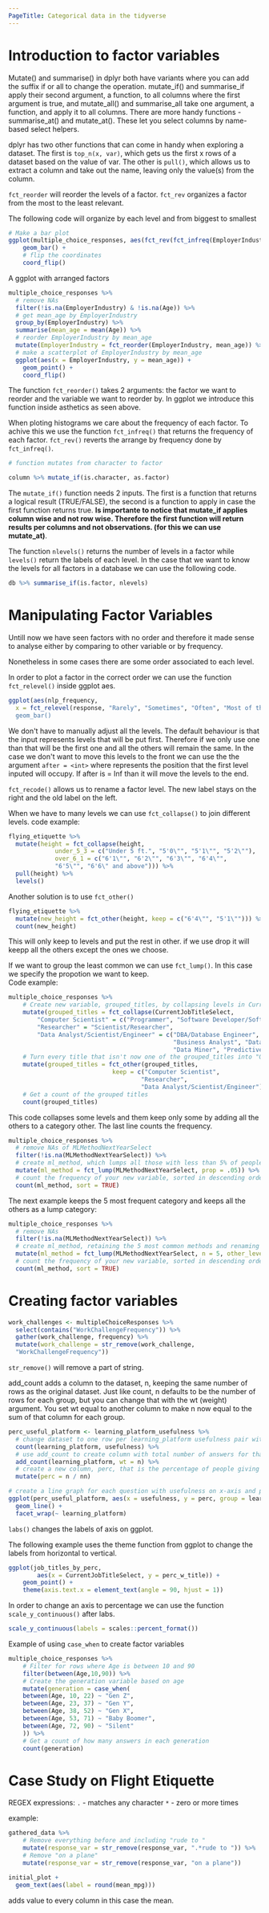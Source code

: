 ```yaml
---
PageTitle: Categorical data in the tidyverse
---
```

# Introduction to factor variables
Mutate() and summarise() in dplyr both have variants where you can add the suffix if or all to change the operation. mutate_if() and summarise_if apply their second argument, a function, to all columns where the first argument is true, and mutate_all() and summarise_all take one argument, a function, and apply it to all columns. There are more handy functions - summarise_at() and mutate_at(). These let you select columns by name-based select helpers. 

dplyr has two other functions that can come in handy when exploring a dataset. The first is `top_n(x, var)`, which gets us the first x rows of a dataset based on the value of var. The other is `pull()`, which allows us to extract a column and take out the name, leaving only the value(s) from the column. 

`fct_reorder` will reorder the levels of a factor. `fct_rev` organizes a factor from the most to the least relevant.

The following code will organize by each level and from biggest to smallest
```r
# Make a bar plot
ggplot(multiple_choice_responses, aes(fct_rev(fct_infreq(EmployerIndustry)))) + 
    geom_bar() + 
    # flip the coordinates
    coord_flip()
```
A ggplot with arranged factors

```r
multiple_choice_responses %>%
  # remove NAs
  filter(!is.na(EmployerIndustry) & !is.na(Age)) %>%
  # get mean_age by EmployerIndustry
  group_by(EmployerIndustry) %>%
  summarise(mean_age = mean(Age)) %>%
  # reorder EmployerIndustry by mean_age 
  mutate(EmployerIndustry = fct_reorder(EmployerIndustry, mean_age)) %>%
  # make a scatterplot of EmployerIndustry by mean_age
  ggplot(aes(x = EmployerIndustry, y = mean_age)) + 
    geom_point() + 
    coord_flip()
```
The function `fct_reorder()` takes 2 arguments: the factor we want to reorder and the variable we want to reorder by. In ggplot we introduce this function inside asthetics as seen above.

When ploting histograms we care about the frequency of each factor. To achive this we use the function `fct_infreq()` that returns the frequency of each factor. `fct_rev()` reverts the arrange by frequency done by `fct_infreq()`. 

```r
# function mutates from character to factor

column %>% mutate_if(is.character, as.factor)

```
The `mutate_if()` function needs 2 inputs. The first is a function that returns a logical result (TRUE/FALSE),  the second is a function to apply in case the first function returns true. **Is importante to notice that mutate_if applies column wise and not row wise. Therefore the first function will return results per columns and not observations. (for this we can use mutate_at)**.

The function `nlevels()` returns the number of levels in a factor while `levels()` return the labels of each level. In the case that we want to know the levels for all factors in a database we can use the following code.

```r
db %>% summarise_if(is.factor, nlevels)
```
# Manipulating Factor Variables
Untill now we have seen factors with no order and therefore it made sense to analyse either by comparing to other variable or by frequency. 

Nonetheless in some cases there are some order associated to each level. 

In order to plot a factor in the correct order we can use the function `fct_relevel()` inside ggplot aes.

```r
ggplot(aes(nlp_frequency,
  x = fct_relevel(response, "Rarely", "Sometimes", "Often", "Most of the time))) +
  geom_bar() 
```
We don't have to manually adjust all the levels. The default behaviour is that the input represents levels that will be put first. Therefore if we only use one than that will be the first one and all the others will remain the same. In the case we don't want to move this levels to the front we can use the the argument `after = <int>` where <int> represents the position that the first level inputed will occupy. If after is = Inf than it will move the levels to the end.

`fct_recode()` allows us to rename a factor level. The new label stays on the right and the old label on the left.

When we have to many levels we can use `fct_collapse()` to join different levels. code example:

```r
flying_etiquette %>%
  mutate(height = fct_collapse(height, 
             under_5_3 = c("Under 5 ft.", "5'0\"", "5'1\"", "5'2\""),
             over_6_1 = c("6'1\"", "6'2\"", "6'3\"", "6'4\"", 
             "6'5\"", "6'6\" and above"))) %>%
  pull(height) %>%
  levels()
```
Another solution is to use `fct_other()` 

```r
flying_etiquette %>%
  mutate(new_height = fct_other(height, keep = c("6'4\"", "5'1\""))) %>%
  count(new_height)
```
This will only keep to levels and put the rest in other. if we use drop it will keepp all the others except the ones we choose. 

If we want to group the least common we can use `fct_lump()`. In this case we specify the propotion we want to keep.  
Code example:

```r
multiple_choice_responses %>%
    # Create new variable, grouped_titles, by collapsing levels in CurrentJobTitleSelect
    mutate(grouped_titles = fct_collapse(CurrentJobTitleSelect, 
        "Computer Scientist" = c("Programmer", "Software Developer/Software Engineer"), 
        "Researcher" = "Scientist/Researcher", 
        "Data Analyst/Scientist/Engineer" = c("DBA/Database Engineer", "Data Scientist", 
                                              "Business Analyst", "Data Analyst", 
                                              "Data Miner", "Predictive Modeler"))) %>%
    # Turn every title that isn't now one of the grouped_titles into "Other"
    mutate(grouped_titles = fct_other(grouped_titles, 
                             keep = c("Computer Scientist", 
                                     "Researcher", 
                                     "Data Analyst/Scientist/Engineer"))) %>% 
    # Get a count of the grouped titles
    count(grouped_titles)
```
This code collapses some levels and them keep only some by adding all the others to a category other. The last line counts the frequency.

```r
multiple_choice_responses %>%
  # remove NAs of MLMethodNextYearSelect
  filter(!is.na(MLMethodNextYearSelect)) %>%
  # create ml_method, which lumps all those with less than 5% of people into "Other"
  mutate(ml_method = fct_lump(MLMethodNextYearSelect, prop = .05)) %>%
  # count the frequency of your new variable, sorted in descending order
  count(ml_method, sort = TRUE)
```
The next example keeps the 5 most frequent category and keeps all the others as a lump category:

```r
multiple_choice_responses %>%
  # remove NAs 
  filter(!is.na(MLMethodNextYearSelect)) %>%
  # create ml_method, retaining the 5 most common methods and renaming others "other method" 
  mutate(ml_method = fct_lump(MLMethodNextYearSelect, n = 5, other_level = "other method")) %>%
  # count the frequency of your new variable, sorted in descending order
  count(ml_method, sort = TRUE)
```
# Creating factor variables

```r
work_challenges <- multipleChoiceResponses %>%
  select(contains("WorkChallengeFrequency")) %>%
  gather(work_challenge, frequency) %>%
  mutate(work_challenge = str_remove(work_challenge, 
  "WorkChallengeFrequency"))
```
`str_remove()` will remove a part of string.

add_count adds a column to the dataset, n, keeping the same number of rows as the original dataset. Just like count, n defaults to be the number of rows for each group, but you can change that with the wt (weight) argument. You set wt equal to another column to make n now equal to the sum of that column for each group.

```R
perc_useful_platform <- learning_platform_usefulness %>%
  # change dataset to one row per learning_platform usefulness pair with number of entries for each
  count(learning_platform, usefulness) %>%
  # use add_count to create column with total number of answers for that learning_platform
  add_count(learning_platform, wt = n) %>%
  # create a new column, perc, that is the percentage of people giving that response for that learning_platform
  mutate(perc = n / nn)

# create a line graph for each question with usefulness on x-axis and percentage of responses on y
ggplot(perc_useful_platform, aes(x = usefulness, y = perc, group = learning_platform)) + 
  geom_line() + 
  facet_wrap(~ learning_platform)
```

`labs()` changes the labels of axis on ggplot. 

The following example uses the theme function from ggplot to change the labels from horizontal to vertical.

```r
ggplot(job_titles_by_perc,
        aes(x = CurrentJobTitleSelect, y = perc_w_title)) + 
    geom_point() + 
    theme(axis.text.x = element_text(angle = 90, hjust = 1))
```

In order to change an axis to percentage we can use the function `scale_y_continuous()` after labs.

```r
scale_y_continuous(labels = scales::percent_format())
```

Example of using `case_when` to create factor variables

```r
multiple_choice_responses %>%
    # Filter for rows where Age is between 10 and 90
    filter(between(Age,10,90)) %>%
    # Create the generation variable based on age
    mutate(generation = case_when(
    between(Age, 10, 22) ~ "Gen Z", 
    between(Age, 23, 37) ~ "Gen Y", 
    between(Age, 38, 52) ~ "Gen X", 
    between(Age, 53, 71) ~ "Baby Boomer", 
    between(Age, 72, 90) ~ "Silent"
    )) %>%
    # Get a count of how many answers in each generation
    count(generation)
```
# Case Study on Flight Etiquette

REGEX expressions:
`.` - matches any character
`*` - zero or more times

example:

```r
gathered_data %>%
    # Remove everything before and including "rude to "
    mutate(response_var = str_remove(response_var, ".*rude to ")) %>%
    # Remove "on a plane"
    mutate(response_var = str_remove(response_var, "on a plane"))
```

```r
initial_plot + 
  geom_text(aes(label = round(mean_mpg)))
```
adds value to every column in this case the mean.